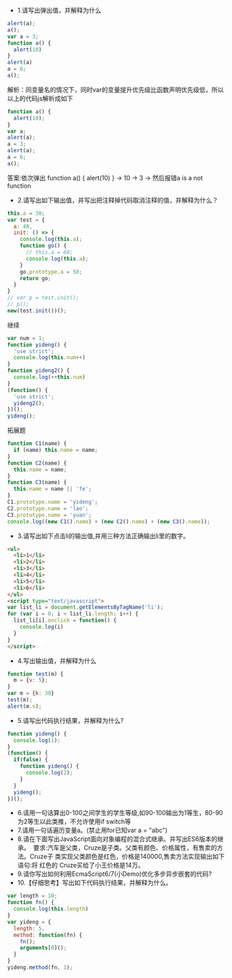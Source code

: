 - 1.请写出弹出值，并解释为什么
```js
alert(a);
a();
var a = 3;
function a() {
  alert(10)
}
alert(a)
a = 6;
a();
```
解析：同变量名的情况下，同时var的变量提升优先级比函数声明优先级低，所以以上的代码js解析成如下
```js
function a() {
  alert(10);
}
var a;
alert(a);
a = 3;
alert(a);
a = 6;
a();
```
答案:依次弹出 function a() {
  alert(10)
} -> 10 -> 3 -> 然后报错a is a not function
- 2.请写出如下输出值，并写出把注释掉代码取消注释的值，并解释为什么？
```js
this.a = 30;
var test = {
  a: 40,
  init: () => {
    console.log(this.a);
    function go() {
      // this.a = 60;
      console.log(this.a);
    }
    go.prototype.a = 50;
    return go;
  }
}
// var p = test.init();
// p();
new(test.init())();
```
继续
```js
var num = 1;
function yideng() {
  'use strict';
  console.log(this.num++)
}
function yideng2() {
  console.log(++this.num)
}
(function() {
  'use strict';
  yideng2();
})();
yideng();
```
拓展题
```js
function C1(name) {
  if (name) this.name = name;
}
function C2(name) {
  this.name = name;
}
function C3(name) {
  this.name = name || 'fe';
}
C1.prototype.name = 'yideng';
C2.prototype.name = 'lao';
C3.prototype.name = 'yuan';
console.log((new C1().name) + (new C2().name) + (new C3().name));
```
- 3.请写出如下点击li的输出值,并用三种方法正确输出li里的数字。
```html
<ul>
  <li>1</li>
  <li>2</li>
  <li>3</li>
  <li>4</li>
  <li>5</li>
  <li>6</li>
</ul>
<script type="text/javascript">
var list_li = document.getElementsByTagName('li');
for (var i = 0; i < list_li.length; i++) {
  list_li[i].onclick = function() {
    console.log(i)
  }
}
</script>
```
- 4.写出输出值，并解释为什么
```js
function test(m) {
  m = {v: 5};
}
var m = {k: 30}
test(m);
alert(m.v);
```
- 5.请写出代码执行结果，并解释为什么?
```js
function yideng() {
  console.log(1);
}
(function() {
  if(false) {
    function yideng() {
      console.log(2);
    }
  }
  yideng();
})();
```
- 6.请用一句话算出0-100之间学生的学生等级,如90-100输出为1等生，80-90为2等生以此类推，不允许使用if switch等
- 7.请用一句话遍历变量a。(禁止用for已知var a = "abc")
- 8.请在下面写出JavaScript面向对象编程的混合式继承。并写出ES6版本的继承。  要求:汽车是父类，Cruze是子类。父类有颜色、价格属性，有售卖的方法。Cruze子 类实现父类颜色是红色，价格是140000,售卖方法实现输出如下语句:将 红色的 Cruze买给了小王价格是14万。
- 9.请你写出如何利用EcmaScript6/7(小Demo)优化多步异步嵌套的代码?
- 10.【仔细思考】写出如下代码执行结果，并解释为什么。
```js
var length = 10;
function fn() {
  console.log(this.length)
}
var yideng = {
  length: 5,
  method: function(fn) {
    fn();
    arguments[0]();
  }
}
yideng.method(fn, 1);
```